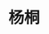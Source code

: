 ---
title: "杨桐"
position: "讲师"
photo: "/url_test/teacher/yangtong/photo.jpg"
contact: "yangt@nankai.edu.cn"
description: "驱动机器人、气动人工肌肉机器人、基于强化学习的智能算法设计与控制"
url: "/url_test/teacher/yangtong"
link: "https://ai.nankai.edu.cn/info/1207/5686.htm"
place: 4
---